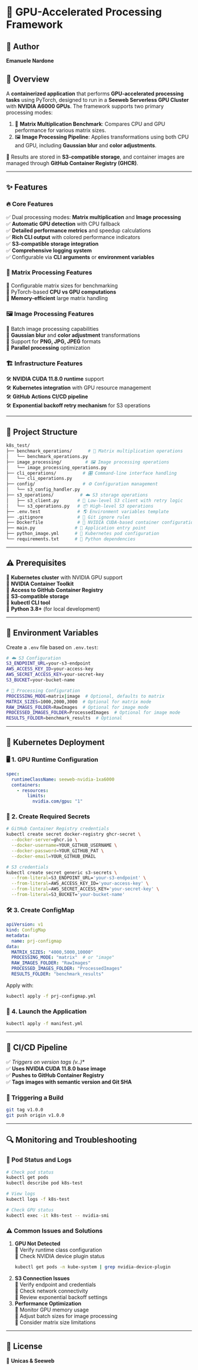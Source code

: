 # 🚀 GPU-Accelerated Processing Framework

## 👤 Author
**Emanuele Nardone**

## 📌 Overview
A **containerized application** that performs **GPU-accelerated processing tasks** using PyTorch, designed to run in a **Seeweb Serverless GPU Cluster** with **NVIDIA A6000 GPUs**. The framework supports two primary processing modes:

1. 🔢 **Matrix Multiplication Benchmark**: Compares CPU and GPU performance for various matrix sizes.
2. 🖼 **Image Processing Pipeline**: Applies transformations using both CPU and GPU, including **Gaussian blur** and **color adjustments**.

📂 Results are stored in **S3-compatible storage**, and container images are managed through **GitHub Container Registry (GHCR)**.

---

## ✨ Features

### 🔥 Core Features
✅ Dual processing modes: **Matrix multiplication** and **Image processing**  
✅ **Automatic GPU detection** with CPU fallback  
✅ **Detailed performance metrics** and speedup calculations  
✅ **Rich CLI output** with colored performance indicators  
✅ **S3-compatible storage integration**  
✅ **Comprehensive logging system**  
✅ Configurable via **CLI arguments** or **environment variables**  

### 🔢 Matrix Processing Features
🔹 Configurable matrix sizes for benchmarking  
🔹 PyTorch-based **CPU vs GPU computations**  
🔹 **Memory-efficient** large matrix handling  

### 🖼 Image Processing Features
🎨 Batch image processing capabilities  
🎨 **Gaussian blur** and **color adjustment** transformations  
🎨 Support for **PNG, JPG, JPEG** formats  
🎨 **Parallel processing** optimization  

### 🏗 Infrastructure Features
🛠 **NVIDIA CUDA 11.8.0 runtime** support  
🛠 **Kubernetes integration** with GPU resource management  
🛠 **GitHub Actions CI/CD pipeline**  
🛠 **Exponential backoff retry mechanism** for S3 operations  

---

## 📁 Project Structure
```bash
k8s_test/
├── benchmark_operations/      # 🔢 Matrix multiplication operations
│   └── benchmark_operations.py
├── image_processing/         # 🖼 Image processing operations
│   └── image_processing_operations.py
├── cli_operations/          # 🎛 Command-line interface handling
│   └── cli_operations.py
├── config/                  # ⚙️ Configuration management
│   └── s3_config_handler.py
├── s3_operations/          # ☁️ S3 storage operations
│   ├── s3_client.py       # 🔗 Low-level S3 client with retry logic
│   └── s3_operations.py   # 📦 High-level S3 operations
├── .env.test              # 🌎 Environment variables template
├── .gitignore             # 🚫 Git ignore rules
├── Dockerfile             # 🐳 NVIDIA CUDA-based container configuration
├── main.py               # 🎯 Application entry point
├── python_image.yml      # 📜 Kubernetes pod configuration
└── requirements.txt      # 📌 Python dependencies
```

---

## ⚠️ Prerequisites
🔹 **Kubernetes cluster** with NVIDIA GPU support  
🔹 **NVIDIA Container Toolkit**  
🔹 **Access to GitHub Container Registry**  
🔹 **S3-compatible storage**  
🔹 **kubectl CLI tool**  
🔹 **Python 3.8+** (for local development)  

---

## 🔧 Environment Variables
Create a `.env` file based on `.env.test`:
```bash
# ☁️ S3 Configuration
S3_ENDPOINT_URL=your-s3-endpoint
AWS_ACCESS_KEY_ID=your-access-key
AWS_SECRET_ACCESS_KEY=your-secret-key
S3_BUCKET=your-bucket-name

# 🔧 Processing Configuration
PROCESSING_MODE=matrix|image  # Optional, defaults to matrix
MATRIX_SIZES=1000,2000,3000  # Optional for matrix mode
RAW_IMAGES_FOLDER=RawImages  # Optional for image mode
PROCESSED_IMAGES_FOLDER=ProcessedImages  # Optional for image mode
RESULTS_FOLDER=benchmark_results  # Optional
```

---

## 🚀 Kubernetes Deployment

### 🖥 1. GPU Runtime Configuration
```yaml
spec:
  runtimeClassName: seeweb-nvidia-1xa6000
  containers:
    - resources:
        limits:
          nvidia.com/gpu: "1"
```

### 🔑 2. Create Required Secrets
```bash
# GitHub Container Registry credentials
kubectl create secret docker-registry ghcr-secret \
  --docker-server=ghcr.io \
  --docker-username=YOUR_GITHUB_USERNAME \
  --docker-password=YOUR_GITHUB_PAT \
  --docker-email=YOUR_GITHUB_EMAIL

# S3 credentials
kubectl create secret generic s3-secrets \
  --from-literal=S3_ENDPOINT_URL='your-s3-endpoint' \
  --from-literal=AWS_ACCESS_KEY_ID='your-access-key' \
  --from-literal=AWS_SECRET_ACCESS_KEY='your-secret-key' \
  --from-literal=S3_BUCKET='your-bucket-name'
```

### 🛠 3. Create ConfigMap
```yaml
apiVersion: v1
kind: ConfigMap
metadata:
  name: prj-configmap
data:
  MATRIX_SIZES: "4000,5000,10000"
  PROCESSING_MODE: "matrix"  # or "image"
  RAW_IMAGES_FOLDER: "RawImages"
  PROCESSED_IMAGES_FOLDER: "ProcessedImages"
  RESULTS_FOLDER: "benchmark_results"
```
Apply with:
```bash
kubectl apply -f prj-configmap.yml
```

### 🚀 4. Launch the Application
```bash
kubectl apply -f manifest.yml
```

---

## 🔄 CI/CD Pipeline
✅ **Triggers on version tags (v*.*.*)**  
✅ **Uses NVIDIA CUDA 11.8.0 base image**  
✅ **Pushes to GitHub Container Registry**  
✅ **Tags images with semantic version and Git SHA**  

### 🚀 Triggering a Build
```bash
git tag v1.0.0
git push origin v1.0.0
```

---

## 🔍 Monitoring and Troubleshooting

### 📌 Pod Status and Logs
```bash
# Check pod status
kubectl get pods
kubectl describe pod k8s-test

# View logs
kubectl logs -f k8s-test

# Check GPU status
kubectl exec -it k8s-test -- nvidia-smi
```

### ⚠️ Common Issues and Solutions
1. **GPU Not Detected**  
   🔹 Verify runtime class configuration  
   🔹 Check NVIDIA device plugin status  
   ```bash
   kubectl get pods -n kube-system | grep nvidia-device-plugin
   ```
2. **S3 Connection Issues**  
   🔹 Verify endpoint and credentials  
   🔹 Check network connectivity  
   🔹 Review exponential backoff settings  
3. **Performance Optimization**  
   🔹 Monitor GPU memory usage  
   🔹 Adjust batch sizes for image processing  
   🔹 Consider matrix size limitations  

---

## 🏁 License
📜 **Unicas & Seeweb**

